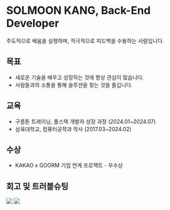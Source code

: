 # SOLMOON KANG, Back-End Developer

주도적으로 배움을 실행하며, 적극적으로 피드백을 수용하는 사람입니다.

## 목표
- 새로운 기술을 배우고 성장하는 것에 항상 관심이 많습니다.
- 사람들과의 소통을 통해 솔루션을 찾는 것을 즐깁니다.

## 교육
- 구름톤 트레이닝, 풀스택 개발자 성장 과정 (2024.01~2024.07)
- 삼육대학교, 컴퓨터공학과 학사 (2017.03~2024.02)

## 수상
- KAKAO x GOORM 기업 연계 프로젝트 - 우수상

## 회고 및 트러블슈팅
<a href="https://ssolv.tistory.com/category/REFLECTION/%E2%98%81%EF%B8%8F%20%EA%B5%AC%EB%A6%84%ED%86%A4%20%ED%8A%B8%EB%A0%88%EC%9D%B4%EB%8B%9D%3A%20%ED%92%80%EC%8A%A4%ED%83%9D%20%EA%B3%BC%EC%A0%95%20%ED%9A%8C%EA%B3%A0"><img src="http://img.shields.io/badge/-Reflection-green?style=flat-square&logo=tistory"></a> <a href="https://ssolv.tistory.com/category/REFLECTION/7%EF%B8%8F%E2%83%A3%20%EB%9F%AD%ED%82%A4%EC%84%B8%EB%B8%90%3A%20%ED%8A%B8%EB%9F%AC%EB%B8%94%20%EC%8A%88%ED%8C%85"><img src="http://img.shields.io/badge/-Trouble%20Shooting-blue?style=flat-square&logo=tistory"></a>
